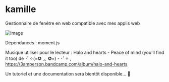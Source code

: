 # kamille
Gestionnaire de fenêtre en web compatible avec mes applis web

![image](https://github.com/benstitousofiane/kamille/assets/129552238/03b04edf-2634-475b-9f11-1e4de5c649d9)


Dépendances : moment.js

Musique utiliser pour le lecteur : Halo and hearts - Peace of mind (you'll find it too) de ･ﾟ✧(=✪ ᆺ ✪=) - ･ﾟ✧ , https://3amperson.bandcamp.com/album/halo-and-hearts

Un tutoriel et une documentation sera bientôt disponible... 🫡
